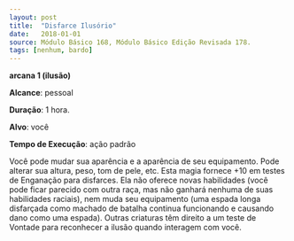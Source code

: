 ```yaml
---
layout: post
title:  "Disfarce Ilusório"
date:   2018-01-01
source: Módulo Básico 168, Módulo Básico Edição Revisada 178.
tags: [nenhum, bardo]
---
```


**arcana 1 (ilusão)**

**Alcance**: pessoal

**Duração**: 1 hora.

**Alvo**: você

**Tempo de Execução**: ação padrão

Você pode mudar sua aparência e a aparência de seu equipamento. Pode alterar sua altura, peso, tom de pele, etc.
Esta magia fornece +10 em testes de Enganação para disfarces. Ela não oferece novas habilidades (você pode ficar parecido com outra raça, mas não ganhará nenhuma de suas habilidades raciais), nem muda seu equipamento (uma espada longa disfarçada como machado de batalha continua funcionando e causando dano como uma espada).
Outras criaturas têm direito a um teste de Vontade para reconhecer a ilusão quando interagem com você.
